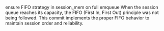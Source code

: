 ensure FIFO strategy in session_mem on full emqueue
When the session queue reaches its capacity, the FIFO (First In, First Out) principle was not being followed. This commit implements the proper FIFO behavior to maintain session order and reliability.
